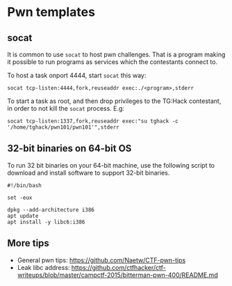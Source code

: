 # Pwn templates

## socat
It is common to use `socat` to host pwn challenges. That is a 
program making it possible to run programs as services which
the contestants connect to. 

To host a task onport 4444, start `socat` this way:
```
socat tcp-listen:4444,fork,reuseaddr exec:./<program>,stderr
```

To start a task as root, and then drop privileges to the TG:Hack
contestant, in order to not kill the `socat` process. E.g:
```
socat tcp-listen:1337,fork,reuseaddr exec:"su tghack -c '/home/tghack/pwn101/pwn101'",stderr
```

## 32-bit binaries on 64-bit OS
To run 32 bit binaries on your 64-bit machine, use the following 
script to download and install software to support 32-bit binaries.
```
#!/bin/bash

set -eux

dpkg --add-architecture i386
apt update
apt install -y libc6:i386
```

## More tips
* General pwn tips: https://github.com/Naetw/CTF-pwn-tips
* Leak libc address: https://github.com/ctfhacker/ctf-writeups/blob/master/campctf-2015/bitterman-pwn-400/README.md 
